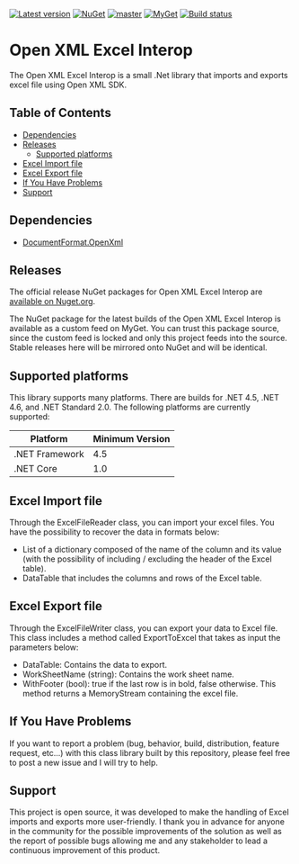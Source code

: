 [![Latest version](https://img.shields.io/nuget/v/NS.OpenXml.ExcelInterop.svg)](https://www.nuget.org/packages/NS.OpenXml.ExcelInterop)
[![NuGet](https://img.shields.io/nuget/dt/NS.OpenXml.ExcelInterop.svg)](https://www.nuget.org/packages/NS.OpenXml.ExcelInterop)
[![master](https://img.shields.io/azure-devops/build/matif/Cronos/1/master.svg)](https://img.shields.io/azure-devops/build/matif/Cronos/1/master.svg)
[![MyGet](https://img.shields.io/azure-devops/release/matif/8e0bf57f-834e-410f-8211-93de0614324a/1/1.svg)](https://img.shields.io/azure-devops/release/matif/8e0bf57f-834e-410f-8211-93de0614324a/1/1.svg)
[![Build status](https://matif.visualstudio.com/Cronos/_apis/build/status/NS.OpenXml.ExcelInterop-CI)](https://matif.visualstudio.com/Cronos/_build/latest?definitionId=1)

# Open XML Excel Interop
The Open XML Excel Interop is a small .Net library that imports and exports excel file using Open XML SDK.

Table of Contents
-----------------

- [Dependencies](#dependencies)
- [Releases](#releases)
  - [Supported platforms](#supported-platforms)
- [Excel Import file](#excel-import-file)
- [Excel Export file](#excel-export-file)
- [If You Have Problems](#if-you-have-problems)
- [Support](#support)

Dependencies
------------
* [DocumentFormat.OpenXml](https://www.nuget.org/packages/DocumentFormat.OpenXml/)

Releases
--------------------------------

The official release NuGet packages for Open XML Excel Interop are [available on Nuget.org](https://www.nuget.org/packages/NS.OpenXml.ExcelInterop).

The NuGet package for the latest builds of the Open XML Excel Interop is available as a custom feed on MyGet. You can trust this package source, since the custom feed is locked and only this project feeds into the source. Stable releases here will be mirrored onto NuGet and will be identical.

Supported platforms
-----------------

This library supports many platforms. There are builds for .NET 4.5, .NET 4.6, and .NET Standard 2.0. The following platforms are currently supported:

|    Platform     | Minimum Version |
|-----------------|-----------------|
| .NET Framework  | 4.5             |
| .NET Core       | 1.0             |

Excel Import file
-----------------

Through the ExcelFileReader class, you can import your excel files. You have the possibility to recover the data in formats below:
* List of a dictionary composed of the name of the column and its value (with the possibility of including / excluding the header of the Excel table).
* DataTable that includes the columns and rows of the Excel table.

Excel Export file
-----------------

Through the ExcelFileWriter class, you can export your data to Excel file. This class includes a method called ExportToExcel that takes as input the parameters below:
* DataTable: Contains the data to export.
* WorkSheetName (string): Contains the work sheet name.
* WithFooter (bool): true if the last row is in bold, false otherwise.
This method returns a MemoryStream containing the excel file.

If You Have Problems
--------------------

If you want to report a problem (bug, behavior, build, distribution, feature request, etc...) with this class library built by this repository, please feel free to post a new issue and I will try to help.

Support
-------

This project is open source, it was developed to make the handling of Excel imports and exports more user-friendly. I thank you in advance for anyone in the community for the possible improvements of the solution as well as the report of possible bugs allowing me and any stakeholder to lead a continuous improvement of this product.
